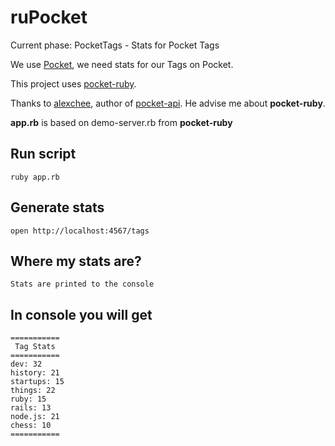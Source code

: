 # ruPocket

Current phase: PocketTags - Stats for Pocket Tags

We use [Pocket](http://getpocket.com), we need stats for our Tags on Pocket.

This project uses [pocket-ruby](https://github.com/turadg/pocket-ruby).

Thanks to [alexchee](https://github.com/alexchee), author of [pocket-api](https://github.com/alexchee/pocket_api). He advise me about **pocket-ruby**.

**app.rb** is based on demo-server.rb from **pocket-ruby**


## Run script

    ruby app.rb

## Generate stats

    open http://localhost:4567/tags

## Where my stats are?

    Stats are printed to the console

## In console you will get

    ===========
     Tag Stats
    ===========
    dev: 32
    history: 21
    startups: 15
    things: 22
    ruby: 15
    rails: 13
    node.js: 21
    chess: 10
    ===========
